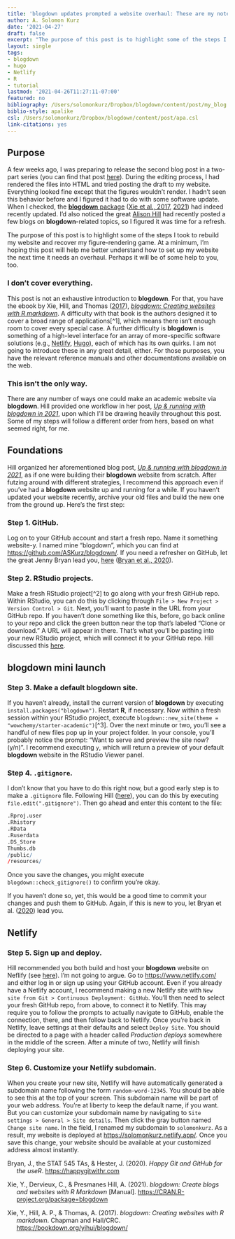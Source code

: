 ```yaml
---
title: 'blogdown updates prompted a website overhaul: These are my notes'
author: A. Solomon Kurz
date: '2021-04-27'
draft: false
excerpt: "The purpose of this post is to highlight some of the steps I took to rebuild my academic-style blogdown website. At a minimum, I'm hoping this post will help me better understand how to set up my website the next time it needs an overhaul. Perhaps it will be of some help to you, too."
layout: single
tags:
- blogdown
- hugo
- Netlify
- R
- tutorial
lastmod: '2021-04-26T11:27:11-07:00'
featured: no
bibliography: /Users/solomonkurz/Dropbox/blogdown/content/post/my_blog.bib
biblio-style: apalike
csl: /Users/solomonkurz/Dropbox/blogdown/content/post/apa.csl  
link-citations: yes
---
```


## Purpose

A few weeks ago, I was preparing to release the second blog post in a two-part series (you can find that post [here](https://solomonkurz.netlify.app/post/2021-04-22-effect-sizes-for-experimental-trials-analyzed-with-multilevel-growth-models-two-of-two/)). During the editing process, I had rendered the files into HTML and tried posting the draft to my website. Everything looked fine except that the figures wouldn’t render. I hadn’t seen this behavior before and I figured it had to do with some software update. When I checked, the [**blogdown** package](https://CRAN.R-project.org/package=blogdown) ([Xie et al., 2017](#ref-xieBlogdown2017), [2021](#ref-R-blogdown)) had indeed recently updated. I’d also noticed the great [Alison Hill](https://alison.rbind.io) had recently posted a few blogs on **blogdown**-related topics, so I figured it was time for a refresh.

The purpose of this post is to highlight some of the steps I took to rebuild my website and recover my figure-rendering game. At a minimum, I’m hoping this post will help me better understand how to set up my website the next time it needs an overhaul. Perhaps it will be of some help to you, too.

### I don’t cover everything.

This post is not an exhaustive introduction to **blogdown**. For that, you have the ebook by Xie, Hill, and Thomas ([2017](#ref-xieBlogdown2017)), [*blogdown: Creating websites with R markdown*](https://bookdown.org/yihui/blogdown/). A difficulty with that book is the authors designed it to cover a broad range of applications\[^1\], which means there isn’t enough room to cover every special case. A further difficulty is **blogdown** is something of a high-level interface for an array of more-specific software solutions (e.g., [Netlify](https://www.netlify.com/), [Hugo](https://gohugo.io/)), each of which has its own quirks. I am not going to introduce these in any great detail, either. For those purposes, you have the relevant reference manuals and other documentations available on the web.

### This isn’t the only way.

There are any number of ways one could make an academic website via **blogdown**. Hill provided one workflow in her post, [*Up & running with blogdown in 2021*](https://alison.rbind.io/post/new-year-new-blogdown/), upon which I’ll be drawing heavily throughout this post. Some of my steps will follow a different order from hers, based on what seemed right, for me.

## Foundations

Hill organized her aforementioned blog post, [*Up & running with blogdown in 2021*](https://alison.rbind.io/post/new-year-new-blogdown/), as if one were building their **blogdown** website from scratch. After futzing around with different strategies, I recommend this approach even if you’ve had a **blogdown** website up and running for a while. If you haven’t updated your website recently, archive your old files and build the new one from the ground up. Here’s the first step:

### Step 1. GitHub.

Log on to your GitHub account and start a fresh repo. Name it something website-y. I named mine “blogdown”, which you can find at <https://github.com/ASKurz/blogdown/>. If you need a refresher on GitHub, let the great Jenny Bryan lead you, [here](http://happygitwithr.com/) ([Bryan et al., 2020](#ref-bryanHappyGitGitHub2020)).

### Step 2. RStudio projects.

Make a fresh RStudio project\[^2\] to go along with your fresh GitHub repo. Within RStudio, you can do this by clicking through `File > New Project > Version Control > Git`. Next, you’ll want to paste in the URL from your GitHub repo. If you haven’t done something like this, before, go back online to your repo and click the green button near the top that’s labeled “Clone or download.” A URL will appear in there. That’s what you’ll be pasting into your new RStudio project, which will connect it to your GitHub repo. Hill discussed this [here](https://alison.rbind.io/post/new-year-new-blogdown/#step-1-create-repo).

## **blogdown** mini launch

### Step 3. Make a default **blogdown** site.

If you haven’t already, install the current version of **blogdown** by executing `install.packages("blogdown")`. Restart **R**, if necessary. Now within a fresh session within your RStudio project, execute `blogdown::new_site(theme = "wowchemy/starter-academic")`\[^3\]. Over the next minute or two, you’ll see a handful of new files pop up in your project folder. In your console, you’ll probably notice the prompt: “Want to serve and preview the site now? (y/n)”. I recommend executing `y`, which will return a preview of your default **blogdown** website in the RStudio Viewer panel.

### Step 4. `.gitignore`.

I don’t know that you have to do this right now, but a good early step is to make a `.gitignore` file. Following Hill ([here](https://alison.rbind.io/post/new-year-new-blogdown/#using-github)), you can do this by executing `file.edit(".gitignore")`. Then go ahead and enter this content to the file:

``` r
.Rproj.user
.Rhistory
.RData
.Ruserdata
.DS_Store
Thumbs.db 
/public/
/resources/
```

Once you save the changes, you might execute `blogdown::check_gitignore()` to confirm you’re okay.

If you haven’t done so, yet, this would be a good time to commit your changes and push them to GitHub. Again, if this is new to you, let Bryan et al. ([2020](#ref-bryanHappyGitGitHub2020)) lead you.

## Netlify

### Step 5. Sign up and deploy.

Hill recommended you both build and host your **blogdown** website on Neflify (see [here](https://alison.rbind.io/post/new-year-new-blogdown/#step-1-create-repo)). I’m not going to argue. Go to <https://www.netlify.com/> and either log in or sign up using your GitHub account. Even if you already have a Netlify account, I recommend making a new Netlify site with `New site from Git > Continuous Deployment: GitHub`. You’ll then need to select your fresh GitHub repo, from above, to connect it to Netlify. This may require you to follow the prompts to actually navigate to GitHub, enable the connection, there, and then follow back to Netlify. Once you’re back in Netlify, leave settings at their defaults and select `Deploy Site`. You should be directed to a page with a header called *Production deploys* somewhere in the middle of the screen. After a minute of two, Netlify will finish deploying your site.

### Step 6. Customize your Netlify subdomain.

When you create your new site, Netlify will have automatically generated a subdomain name following the form `random-word-12345`. You should be able to see this at the top of your screen. This subdomain name will be part of your web address. You’re at liberty to keep the default name, if you want. But you can customize your subdomain name by navigating to `Site settings > General > Site details`. Then click the gray button named `Change site name`. In the field, I renamed my subdomain to `solomonkurz`. As a result, my website is deployed at <https://solomonkurz.netlify.app/>. Once you save this change, your website should be available at your customized address almost instantly.

<div id="refs" class="references csl-bib-body hanging-indent" line-spacing="2">

<div id="ref-bryanHappyGitGitHub2020" class="csl-entry">

Bryan, J., the STAT 545 TAs, & Hester, J. (2020). *Happy Git and GitHub for the <span class="nocase">useR</span>*. <https://happygitwithr.com>

</div>

<div id="ref-R-blogdown" class="csl-entry">

Xie, Y., Dervieux, C., & Presmanes Hill, A. (2021). *<span class="nocase">blogdown</span>: Create blogs and websites with R Markdown* \[Manual\]. <https://CRAN.R-project.org/package=blogdown>

</div>

<div id="ref-xieBlogdown2017" class="csl-entry">

Xie, Y., Hill, A. P., & Thomas, A. (2017). *<span class="nocase">blogdown</span>: Creating websites with R markdown*. Chapman and Hall/CRC. <https://bookdown.org/yihui/blogdown/>

</div>

</div>
